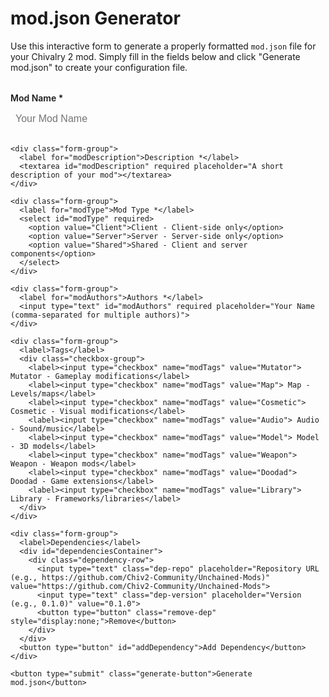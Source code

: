 # mod.json Generator

Use this interactive form to generate a properly formatted `mod.json` file for your Chivalry 2 mod. Simply fill in the fields below and click "Generate mod.json" to create your configuration file.

<div class="mod-json-generator">
  <form id="modJsonForm">
    <div class="form-group">
      <label for="modName">Mod Name *</label>
      <input type="text" id="modName" required placeholder="Your Mod Name">
    </div>

    <div class="form-group">
      <label for="modDescription">Description *</label>
      <textarea id="modDescription" required placeholder="A short description of your mod"></textarea>
    </div>

    <div class="form-group">
      <label for="modType">Mod Type *</label>
      <select id="modType" required>
        <option value="Client">Client - Client-side only</option>
        <option value="Server">Server - Server-side only</option>
        <option value="Shared">Shared - Client and server components</option>
      </select>
    </div>

    <div class="form-group">
      <label for="modAuthors">Authors *</label>
      <input type="text" id="modAuthors" required placeholder="Your Name (comma-separated for multiple authors)">
    </div>

    <div class="form-group">
      <label>Tags</label>
      <div class="checkbox-group">
        <label><input type="checkbox" name="modTags" value="Mutator"> Mutator - Gameplay modifications</label>
        <label><input type="checkbox" name="modTags" value="Map"> Map - Levels/maps</label>
        <label><input type="checkbox" name="modTags" value="Cosmetic"> Cosmetic - Visual modifications</label>
        <label><input type="checkbox" name="modTags" value="Audio"> Audio - Sound/music</label>
        <label><input type="checkbox" name="modTags" value="Model"> Model - 3D models</label>
        <label><input type="checkbox" name="modTags" value="Weapon"> Weapon - Weapon mods</label>
        <label><input type="checkbox" name="modTags" value="Doodad"> Doodad - Game extensions</label>
        <label><input type="checkbox" name="modTags" value="Library"> Library - Frameworks/libraries</label>
      </div>
    </div>

    <div class="form-group">
      <label>Dependencies</label>
      <div id="dependenciesContainer">
        <div class="dependency-row">
          <input type="text" class="dep-repo" placeholder="Repository URL (e.g., https://github.com/Chiv2-Community/Unchained-Mods)" value="https://github.com/Chiv2-Community/Unchained-Mods">
          <input type="text" class="dep-version" placeholder="Version (e.g., 0.1.0)" value="0.1.0">
          <button type="button" class="remove-dep" style="display:none;">Remove</button>
        </div>
      </div>
      <button type="button" id="addDependency">Add Dependency</button>
    </div>

    <button type="submit" class="generate-button">Generate mod.json</button>
  </form>

  <div id="outputContainer" style="display:none;">
    <h3>Generated mod.json</h3>
    <pre><code id="generatedJson"></code></pre>
    <button id="copyButton">Copy to Clipboard</button>
    <button id="downloadButton">Download mod.json</button>
  </div>
</div>

<style>
.mod-json-generator {
  max-width: 800px;
  margin: 2rem auto;
}

.form-group {
  margin-bottom: 1.5rem;
}

.form-group label {
  display: block;
  margin-bottom: 0.5rem;
  font-weight: 600;
}

.form-group input[type="text"],
.form-group textarea,
.form-group select {
  width: 100%;
  padding: 0.5rem;
  border: 1px solid var(--md-default-fg-color--lightest);
  background-color: var(--md-default-bg-color);
  color: var(--md-default-fg-color);
  border-radius: 4px;
  font-size: 1rem;
}

.form-group textarea {
  min-height: 100px;
  resize: vertical;
}

.checkbox-group {
  display: grid;
  grid-template-columns: repeat(auto-fill, minmax(200px, 1fr));
  gap: 0.5rem;
}

.checkbox-group label {
  display: flex;
  align-items: center;
  font-weight: normal;
}

.checkbox-group input[type="checkbox"] {
  margin-right: 0.5rem;
}

.dependency-row {
  display: flex;
  gap: 0.5rem;
  margin-bottom: 0.5rem;
}

.dep-repo {
  flex: 2;
}

.dep-version {
  flex: 1;
}

.remove-dep {
  background: var(--md-accent-fg-color);
  color: var(--md-accent-bg-color);
  border: none;
  padding: 0.5rem;
  border-radius: 4px;
  cursor: pointer;
}

#addDependency {
  background: var(--md-primary-fg-color);
  color: var(--md-primary-bg-color);
  border: none;
  padding: 0.5rem 1rem;
  border-radius: 4px;
  cursor: pointer;
}

.generate-button {
  background: var(--md-primary-fg-color);
  color: var(--md-primary-bg-color);
  border: none;
  padding: 0.75rem 1.5rem;
  border-radius: 4px;
  cursor: pointer;
  font-size: 1.1rem;
  width: 100%;
}

#outputContainer {
  margin-top: 2rem;
  padding: 1rem;
  background: var(--md-code-bg-color);
  border: 1px solid var(--md-default-fg-color--lightest);
  border-radius: 4px;
}

#outputContainer pre {
  background: var(--md-code-bg-color);
  color: var(--md-code-fg-color);
  padding: 1rem;
  border-radius: 4px;
  overflow-x: auto;
  margin: 0;
}

#outputContainer pre code {
  background: transparent;
  color: var(--md-code-fg-color);
  padding: 0;
}

#copyButton, #downloadButton {
  margin-right: 1rem;
  margin-top: 1rem;
  padding: 0.5rem 1rem;
  border: none;
  border-radius: 4px;
  cursor: pointer;
}

#copyButton {
  background: var(--md-primary-fg-color);
  color: var(--md-primary-bg-color);
}

#downloadButton {
  background: var(--md-default-fg-color--light);
  color: var(--md-default-bg-color);
}

/* Ensure buttons are visible on hover */
button:hover {
  opacity: 0.9;
}

/* Style for dark mode */
[data-md-color-scheme="slate"] {
  .form-group input[type="text"],
  .form-group textarea,
  .form-group select {
    border-color: var(--md-default-fg-color--lighter);
  }
}
</style>

<script>
document.addEventListener('DOMContentLoaded', function() {
  const form = document.getElementById('modJsonForm');
  const outputContainer = document.getElementById('outputContainer');
  const generatedJson = document.getElementById('generatedJson');
  const copyButton = document.getElementById('copyButton');
  const downloadButton = document.getElementById('downloadButton');
  const addDependencyButton = document.getElementById('addDependency');
  const dependenciesContainer = document.getElementById('dependenciesContainer');

  // Add dependency row
  addDependencyButton.addEventListener('click', function() {
    const newRow = document.createElement('div');
    newRow.className = 'dependency-row';
    newRow.innerHTML = `
      <input type="text" class="dep-repo" placeholder="Repository URL">
      <input type="text" class="dep-version" placeholder="Version">
      <button type="button" class="remove-dep">Remove</button>
    `;
    dependenciesContainer.appendChild(newRow);
    updateRemoveButtons();
  });

  // Remove dependency row
  dependenciesContainer.addEventListener('click', function(e) {
    if (e.target.classList.contains('remove-dep')) {
      e.target.parentElement.remove();
      updateRemoveButtons();
    }
  });

  function updateRemoveButtons() {
    const rows = dependenciesContainer.querySelectorAll('.dependency-row');
    rows.forEach((row, index) => {
      const removeBtn = row.querySelector('.remove-dep');
      removeBtn.style.display = rows.length > 1 ? 'block' : 'none';
    });
  }

  // Form submission
  form.addEventListener('submit', function(e) {
    e.preventDefault();

    // Get form values
    const modName = document.getElementById('modName').value;
    const modDescription = document.getElementById('modDescription').value;
    const modType = document.getElementById('modType').value;
    const modAuthors = document.getElementById('modAuthors').value.split(',').map(author => author.trim());

    // Get tags
    const tags = Array.from(document.querySelectorAll('input[name="modTags"]:checked'))
      .map(checkbox => checkbox.value);

    // Get dependencies
    const dependencies = [ {repo_url: "https://github.com/Chiv2-Community/Unchained-Mods", version: "0.1.0"} ];
    document.querySelectorAll('.dependency-row').forEach(row => {
      const repo = row.querySelector('.dep-repo').value.trim();
      const version = row.querySelector('.dep-version').value.trim();
      if (repo && version) {
        dependencies.push({ repo_url: repo, version: version });
      }
    });

    // Create mod.json object
    const modJson = {
      name: modName,
      description: modDescription,
      mod_type: modType,
      authors: modAuthors,
      dependencies: dependencies,
      tags: tags
    };

    // Display the generated JSON
    generatedJson.textContent = JSON.stringify(modJson, null, 2);
    outputContainer.style.display = 'block';
    outputContainer.scrollIntoView({ behavior: 'smooth' });
  });

  // Copy to clipboard
  copyButton.addEventListener('click', function() {
    navigator.clipboard.writeText(generatedJson.textContent)
      .then(() => {
        copyButton.textContent = 'Copied!';
        setTimeout(() => {
          copyButton.textContent = 'Copy to Clipboard';
        }, 2000);
      })
      .catch(err => {
        console.error('Failed to copy:', err);
      });
  });

  // Download mod.json
  downloadButton.addEventListener('click', function() {
    const blob = new Blob([generatedJson.textContent], { type: 'application/json' });
    const url = URL.createObjectURL(blob);
    const a = document.createElement('a');
    a.href = url;
    a.download = 'mod.json';
    document.body.appendChild(a);
    a.click();
    document.body.removeChild(a);
    URL.revokeObjectURL(url);
  });
});
</script>
